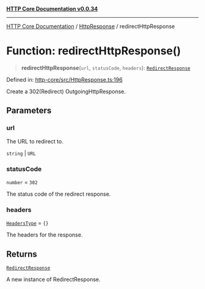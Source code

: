 [**HTTP Core Documentation v0.0.34**](../../README.md)

***

[HTTP Core Documentation](../../modules.md) / [HttpResponse](../README.md) / redirectHttpResponse

# Function: redirectHttpResponse()

> **redirectHttpResponse**(`url`, `statusCode`, `headers`): [`RedirectResponse`](../../RedirectResponse/classes/RedirectResponse.md)

Defined in: [http-core/src/HttpResponse.ts:196](https://github.com/stonemjs/http-core/blob/fb38b6d1cb0bd2bb4e252ff611571ec3c006aa1e/src/HttpResponse.ts#L196)

Create a 302(Redirect) OutgoingHttpResponse.

## Parameters

### url

The URL to redirect to.

`string` | `URL`

### statusCode

`number` = `302`

The status code of the redirect response.

### headers

[`HeadersType`](../../declarations/type-aliases/HeadersType.md) = `{}`

The headers for the response.

## Returns

[`RedirectResponse`](../../RedirectResponse/classes/RedirectResponse.md)

A new instance of RedirectResponse.
